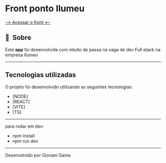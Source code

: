 # Front ponto Ilumeu

<a href="https://front-ilumeo.vercel.app/Login" target="_blank"> --> Acessar o front <-- </a>

## 🔖&nbsp; Sobre

   Este **app** foi desenvolvida com intuito de passa na vaga de dev Full stack na empresa Ilumeo

---

## Tecnologias utilizadas

O projeto foi desenvolvido utilizando as seguintes tecnologias:

- [NODE]
- [REACT]
- [VITE]
- [TS]

---
   
para rodar em dev:
- npm install
- npm run dev
   
---
   
Desenvolvido por Giovani Gama
